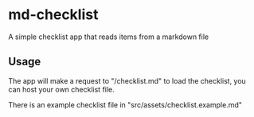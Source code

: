 # md-checklist

A simple checklist app that reads items from a markdown file

## Usage

The app will make a request to "/checklist.md" to load the checklist, you can host your own checklist file.

There is an example checklist file in "src/assets/checklist.example.md"
